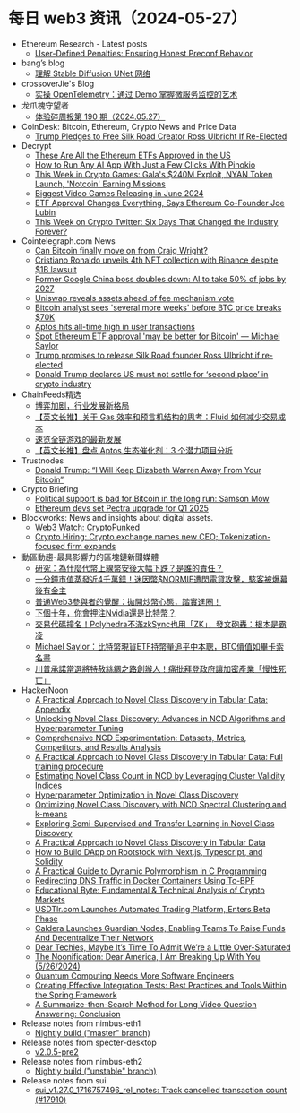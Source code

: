 # 每日 web3 资讯（2024-05-27）

- Ethereum Research - Latest posts
  - [User-Defined Penalties: Ensuring Honest Preconf Behavior](https://ethresear.ch/t/user-defined-penalties-ensuring-honest-preconf-behavior/19545#post_5)
- bang’s blog
  - [理解 Stable Diffusion UNet 网络](http://blog.cnbang.net/tech/3823/)
- crossoverJie's Blog
  - [实操 OpenTelemetry：通过 Demo 掌握微服务监控的艺术](http://crossoverjie.top/2024/05/26/ob/OTel-demo/)
- 龙爪槐守望者
  - [体验碎周报第 190 期（2024.05.27）](https://www.ftium4.com/ux-weekly-190.html)
- CoinDesk: Bitcoin, Ethereum, Crypto News and Price Data
  - [Trump Pledges to Free Silk Road Creator Ross Ulbricht If Re-Elected](https://www.coindesk.com/policy/2024/05/26/trump-pledges-to-free-silk-road-creator-ross-ulbricht-if-re-elected/?utm_medium=referral&utm_source=rss&utm_campaign=headlines)
- Decrypt
  - [These Are All the Ethereum ETFs Approved in the US](https://decrypt.co/230228/ethereum-etfs-approved-us)
  - [How to Run Any AI App With Just a Few Clicks With Pinokio](https://decrypt.co/232430/how-to-run-ai-on-your-local-computer-with-pinokio)
  - [This Week in Crypto Games: Gala's $240M Exploit, NYAN Token Launch, 'Notcoin' Earning Missions](https://decrypt.co/232494/this-week-crypto-games-gala-exploit-nyan-token-notcoin-missions)
  - [Biggest Video Games Releasing in June 2024](https://decrypt.co/232362/biggest-video-games-releasing-june-2024)
  - [ETF Approval Changes Everything, Says Ethereum Co-Founder Joe Lubin](https://decrypt.co/232386/ethereum-etf-approval-shifts-power-politics-joseph-lubin-consensys)
  - [This Week on Crypto Twitter: Six Days That Changed the Industry Forever?](https://decrypt.co/232315/this-week-on-crypto-twitter-industry-sea-change-ethereum-etf-us-congress)
- Cointelegraph.com News
  - [Can Bitcoin finally move on from Craig Wright?](https://cointelegraph.com/news/bitcoin-finally-move-from-craig-wright)
  - [Cristiano Ronaldo unveils 4th NFT collection with Binance despite $1B lawsuit](https://cointelegraph.com/news/cristiano-ronaldo-unveils-4th-nft-collection-binance-lawsuit)
  - [Former Google China boss doubles down: AI to take 50% of jobs by 2027](https://cointelegraph.com/news/former-google-china-boss-ai-arificial-intelligence-50-2027)
  - [Uniswap reveals assets ahead of fee mechanism vote](https://cointelegraph.com/news/uniswap-foundation-discloses-holdings-and-grants-commitments)
  - [Bitcoin analyst sees &#039;several more weeks&#039; before BTC price breaks $70K](https://cointelegraph.com/news/bitcoin-analyst-several-more-weeks-before-btc-price-breaks-70k)
  - [Aptos hits all-time high in user transactions](https://cointelegraph.com/news/aptos-sets-new-record-for-daily-transactions-with-115-million-txs)
  - [​​Spot Ethereum ETF approval &#039;may be better for Bitcoin&#039; — Michael Saylor](https://cointelegraph.com/news/spot-ethereum-etf-cryptocurrency-michael-saylor-microstrategy-sec)
  - [Trump promises to release Silk Road founder Ross Ulbricht if re-elected](https://cointelegraph.com/news/donald-trump-ross-ulbricht-silk-road)
  - [Donald Trump declares US must not settle for ‘second place’ in crypto industry](https://cointelegraph.com/news/donald-trump-president-campaign-cryptocurrency-adoption-global)
- ChainFeeds精选
  - [博弈加剧，行业发展新格局](https://mirror.xyz/dapangdun.eth/8kiAzwwKTH4yZ5I-c2CbaMuCjToY0olbfwXHXCi2DeA)
  - [【英文长推】关于 Gas 效率和预言机结构的思考：Fluid 如何减少交易成本](https://x.com/DeFi_Made_Here/status/1794004300466700528)
  - [速览全链游戏的最新发展](https://mp.weixin.qq.com/s/1IEmSVEFmk-elCHoq_lE4A)
  - [【英文长推】盘点 Aptos 生态催化剂：3 个潜力项目分析](https://x.com/0xTindorr/status/1793960168570712134)
- Trustnodes
  - [Donald Trump: “I Will Keep Elizabeth Warren Away From Your Bitcoin”](https://www.trustnodes.com/2024/05/26/donald-trump-i-will-keep-elizabeth-warren-away-from-your-bitcoin)
- Crypto Briefing
  - [Political support is bad for Bitcoin in the long run: Samson Mow](https://cryptobriefing.com/political-support-bad-bitcoin/)
  - [Ethereum devs set Pectra upgrade for Q1 2025](https://cryptobriefing.com/ethereum-pectra-upgrade-q1-2025/)
- Blockworks: News and insights about digital assets.
  - [Web3 Watch: CryptoPunked](https://blockworks.co/news/yuga-steps-back-from-cryptopunks-collection)
  - [Crypto Hiring: Crypto exchange names new CEO; Tokenization-focused firm expands](https://blockworks.co/news/bitget-ceo-change-and-taurus-tokenization)
- 動區動趨-最具影響力的區塊鏈新聞媒體
  - [研究：為什麼代幣上線幣安後大幅下跌？是誰的責任？](https://www.blocktempo.com/study-why-do-tokens-plummet-after-listing-on-binance/)
  - [一分鐘市值蒸發近4千萬鎂！迷因幣$NORMIE遭閃電貸攻擊，駭客被爆幕後有金主](https://www.blocktempo.com/normie-meme-coin-loses-40m-in-mktcap-in-one-minute-due-to-hack/)
  - [普通Web3參與者的覺醒：拋開炒幣心態，踏實進圈！](https://www.blocktempo.com/the-awakening-of-an-ordinary-web3-participant/)
  - [下個十年，你會押注Nvidia還是比特幣？](https://www.blocktempo.com/in-the-next-decade-would-you-bet-on-nvidia-or-bitcoin/)
  - [交易代碼撞名！Polyhedra不滿zkSync也用「ZK」，發文砲轟：根本是霸凌](https://www.blocktempo.com/polyhedra-dissatisfied-with-zksync-also-using-zk/)
  - [Michael Saylor：比特幣現貨ETF持幣量追平中本聰，BTC價值如畢卡索名畫](https://www.blocktempo.com/michael-saylor-bitcoin-held-by-28-spot-etfs-is-approaching-1-nakamoto/)
  - [川普承諾當選將特赦絲綢之路創辦人！痛批拜登政府讓加密產業「慢性死亡」](https://www.blocktempo.com/trump-just-said-if-you-vote-for-me-i-will-commute-the-sentence-of-ross-ulbricht/)
- HackerNoon
  - [A Practical Approach to Novel Class Discovery in Tabular Data: Appendix](https://hackernoon.com/a-practical-approach-to-novel-class-discovery-in-tabular-data-appendix?source=rss)
  - [Unlocking Novel Class Discovery: Advances in NCD Algorithms and Hyperparameter Tuning](https://hackernoon.com/unlocking-novel-class-discovery-advances-in-ncd-algorithms-and-hyperparameter-tuning?source=rss)
  - [Comprehensive NCD Experimentation: Datasets, Metrics, Competitors, and Results Analysis](https://hackernoon.com/comprehensive-ncd-experimentation-datasets-metrics-competitors-and-results-analysis?source=rss)
  - [A Practical Approach to Novel Class Discovery in Tabular Data: Full training procedure](https://hackernoon.com/a-practical-approach-to-novel-class-discovery-in-tabular-data-full-training-procedure?source=rss)
  - [Estimating Novel Class Count in NCD by Leveraging Cluster Validity Indices](https://hackernoon.com/estimating-novel-class-count-in-ncd-by-leveraging-cluster-validity-indices?source=rss)
  - [Hyperparameter Optimization in Novel Class Discovery](https://hackernoon.com/hyperparameter-optimization-in-novel-class-discovery?source=rss)
  - [Optimizing Novel Class Discovery with NCD Spectral Clustering and k-means](https://hackernoon.com/optimizing-novel-class-discovery-with-ncd-spectral-clustering-and-k-means?source=rss)
  - [Exploring Semi-Supervised and Transfer Learning in Novel Class Discovery](https://hackernoon.com/exploring-semi-supervised-and-transfer-learning-in-novel-class-discovery?source=rss)
  - [A Practical Approach to Novel Class Discovery in Tabular Data](https://hackernoon.com/a-practical-approach-to-novel-class-discovery-in-tabular-data?source=rss)
  - [How to Build DApp on Rootstock with Next.js, Typescript, and Solidity](https://hackernoon.com/how-to-build-dapp-on-rootstock-with-nextjs-typescript-and-solidity?source=rss)
  - [A Practical Guide to Dynamic Polymorphism in C Programming](https://hackernoon.com/a-practical-guide-to-dynamic-polymorphism-in-c-programming?source=rss)
  - [Redirecting DNS Traffic in Docker Containers Using Tc-BPF](https://hackernoon.com/redirecting-dns-traffic-in-docker-containers-using-tc-bpf?source=rss)
  - [Educational Byte: Fundamental & Technical Analysis of Crypto Markets](https://hackernoon.com/educational-byte-fundamental-and-technical-analysis-of-crypto-markets?source=rss)
  - [USDTlr.com Launches Automated Trading Platform, Enters Beta Phase](https://hackernoon.com/usdtlrcom-launches-automated-trading-platform-enters-beta-phase?source=rss)
  - [Caldera Launches Guardian Nodes, Enabling Teams To Raise Funds And Decentralize Their Network](https://hackernoon.com/caldera-launches-guardian-nodes-enabling-teams-to-raise-funds-and-decentralize-their-network?source=rss)
  - [Dear Techies, Maybe It’s Time To Admit We’re a Little Over-Saturated](https://hackernoon.com/dear-techies-maybe-its-time-to-admit-were-a-little-over-saturated?source=rss)
  - [The Noonification: Dear America, I Am Breaking Up With You (5/26/2024)](https://hackernoon.com/5-26-2024-noonification?source=rss)
  - [Quantum Computing Needs More Software Engineers](https://hackernoon.com/quantum-computing-needs-more-software-engineers?source=rss)
  - [Creating Effective Integration Tests: Best Practices and Tools Within the Spring Framework](https://hackernoon.com/creating-effective-integration-tests-best-practices-and-tools-within-the-spring-framework?source=rss)
  - [A Summarize-then-Search Method for Long Video Question Answering: Conclusion](https://hackernoon.com/a-summarize-then-search-method-for-long-video-question-answering-conclusion?source=rss)
- Release notes from nimbus-eth1
  - [Nightly build ("master" branch)](https://github.com/status-im/nimbus-eth1/releases/tag/nightly)
- Release notes from specter-desktop
  - [v2.0.5-pre2](https://github.com/cryptoadvance/specter-desktop/releases/tag/v2.0.5-pre2)
- Release notes from nimbus-eth2
  - [Nightly build ("unstable" branch)](https://github.com/status-im/nimbus-eth2/releases/tag/nightly)
- Release notes from sui
  - [sui_v1.27.0_1716757496_rel_notes: Track cancelled transaction count (#17910)](https://github.com/MystenLabs/sui/releases/tag/sui_v1.27.0_1716757496_rel_notes)
